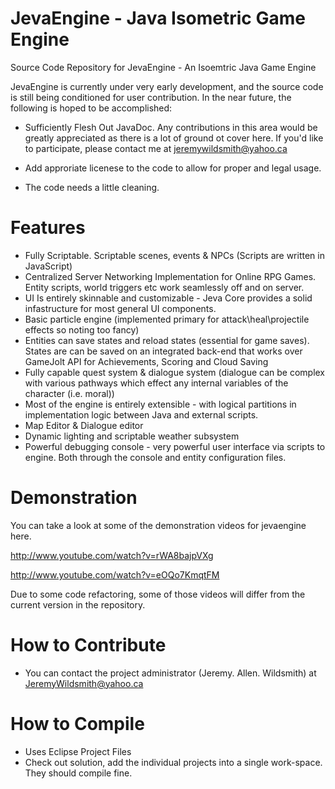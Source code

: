 JevaEngine - Java Isometric Game Engine
=============

Source Code Repository for JevaEngine - An Isoemtric Java Game Engine

JevaEngine is currently under very early development, and the source code is still being
conditioned for user contribution. In the near future, the following is hoped to be accomplished:

* Sufficiently Flesh Out JavaDoc. Any contributions in this area would be greatly appreciated as there is a
lot of ground ot cover here. If you'd like to participate, please contact me at jeremywildsmith@yahoo.ca

* Add approriate licenese to the code to allow for proper and legal usage.

* The code needs a little cleaning.

Features
========
- Fully Scriptable. Scriptable scenes, events & NPCs (Scripts are written in JavaScript)
- Centralized Server Networking Implementation for Online RPG Games. Entity scripts, world triggers etc work seamlessly off and on server.
- UI Is entirely skinnable and customizable - Jeva Core provides a solid infastructure for most general UI components.
- Basic particle engine (implemented primary for attack\heal\projectile effects so noting too fancy)
- Entities can save states and reload states (essential for game saves). States are can be saved on an integrated back-end that works over GameJolt API for Achievements, Scoring and Cloud Saving
- Fully capable quest system & dialogue system (dialogue can be complex with various pathways which effect any internal variables of the character (i.e. moral))
- Most of the engine is entirely extensible - with logical partitions in implementation logic between Java and external scripts.
- Map Editor & Dialogue editor
- Dynamic lighting and scriptable weather subsystem
- Powerful debugging console - very powerful user interface via scripts to engine. Both through the console and entity configuration files.

Demonstration
=============

You can take a look at some of the demonstration videos for jevaengine here.

http://www.youtube.com/watch?v=rWA8bajpVXg

http://www.youtube.com/watch?v=eOQo7KmqtFM

Due to some code refactoring, some of those videos will differ from the current version in the repository.


How to Contribute
=================

- You can contact the project administrator (Jeremy. Allen. Wildsmith) at JeremyWildsmith@yahoo.ca

How to Compile
=================

- Uses Eclipse Project Files
- Check out solution, add the individual projects into a single work-space. They should compile fine.

